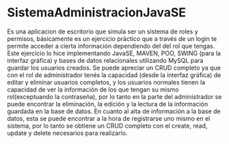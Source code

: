 # SistemaAdministracionJavaSE
Es una aplicacion de escritorio que simula ser un sistema de roles y permisos, básicamente es un ejercicio práctico que a través de un login te permite acceder a cierta información dependiendo del del rol que tengas. 
Este ejercicio lo hice implementando JavaSE, MAVEN, POO, SWING (para la interfaz gráfica) y bases de datos relacionales utilizando MySQL para guardar los usuarios creados.
Se puede apreciar un CRUD completo ya que con el rol de administrador tenés la capacidad (desde la interfaz gráfica) de editar y eliminar usuarios completos, y los usuarios normales tienen la capacidad de ver la información de los que tengan su mismo rol(exceptuando la contraseña), por lo tanto en la parte del administrador se puede encontrar la eliminación, la edición y la lectura de la información guardada en la base de datos. En cuanto al alta de información a la base de datos, esta se puede encontrar a la hora de registrarse uno mismo en el sistema, por lo tanto se obtiene un CRUD completo con el create, read, update y delete necesarios para realizarlo.
